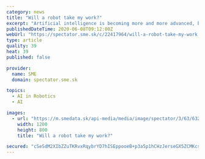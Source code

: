 ```yaml
---
category: news
title: "Will a robot take my work?"
excerpt: "Artificial intelligence is becoming more and more advanced, but humans still do some jobs better than robots."
publishedDateTime: 2020-06-08T09:12:00Z
webUrl: "https://spectator.sme.sk/c/22417964/will-a-robot-take-my-work.html"
type: article
quality: 39
heat: 39
published: false

provider:
  name: SME
  domain: spectator.sme.sk

topics:
  - AI in Robotics
  - AI

images:
  - url: "https://m.smedata.sk/api-media/media/image/spectator/3/63/6324283/6324283_1200x.jpeg?rev=3"
    width: 1200
    height: 800
    title: "Will a robot take my work?"

secured: "cSeSdM2XIbZZuTKRvxRqybrYD7hISEppooeB+p3a5p1hCHzJerseGX5ZCMKcsQUtmd8LTKGfE54xIssAWnisbCtdUYQfImvZiFYmaIhwQeWkdy2mueL8y5Igco+u5DYC3WkoqnHqCWzmaqeW7Hl2/urQzjBBQO8/9ifbW6sK/OG2LDTJaJt09DRWbgmfHFVae8UMlVvOzMvyhtXFnh+g/gzhO62oaWcW6GpgzYVJn7W0/ToYPtXFyfbTD92XENxWG68CpF4IlJsQXz5OlF0uhE5YB1aLH7TXSVG/wxXnCBc4sd0Brf6T20tuKwneDoOk;uglRPwS6XpUmVc2yTeI+aA=="
---
```


